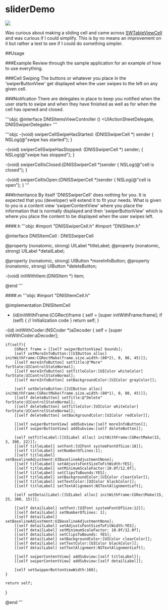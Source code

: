 sliderDemo
==========
<p style="align:center"><img src="https://raw.github.com//dniswhite/sliderDemo/master/demo/sliderDemo.gif"></p>

Was curious about making a sliding cell and came across [SWTableViewCell](https://github.com/CEWendel/SWTableViewCell) and was curious if I could simplify. This is by no means an improvement on it but rather a test to see if I could do something simpler. 

##Usage

###Example
Review through the sample application for an example of how to use everything.

###Cell Swiping
The buttons or whatever you place in the 'swiperButtonView' get displayed when the user swipes to the left on any given cell.

###Notifcation
There are delegates in place to keep you notified when the user starts to swipe and when they have finished as well as for when the cell has opened and closed.

'''objc
@interface DNISItemsViewController () <UIActionSheetDelegate, DNISSwiperDelegate>
'''

'''objc
-(void) swiperCellSwipeHasStarted: (DNISSwiperCell *) sender
{
    NSLog(@"swipe has started");
}

-(void) swiperCellSwipeHasStopped: (DNISSwiperCell *) sender;
{
    NSLog(@"swipe has stopped");
}

-(void) swiperCellIsClosed:(DNISSwiperCell *)sender
{
    NSLog(@"cell is closed");
}

-(void) swiperCellIsOpen:(DNISSwiperCell *)sender
{
    NSLog(@"cell is open");
}
'''

###Inheritance
By itself 'DNISSwiperCell' does nothing for you. It is expected that you (developer) will extend it to fit your needs. What is given to you is a content view 'swiperContentView' where you place the information that is normally displayed and then 'swiperButtonView' which is where you place the content to be displayed when the user swipes left. 

####.h 
'''objc
#import "DNISSwiperCell.h"
#import "DNISItem.h"

@interface DNISItemCell : DNISSwiperCell

@property (nonatomic, strong) UILabel *titleLabel;
@property (nonatomic, strong) UILabel *detailLabel;

@property (nonatomic, strong) UIButton *moreInfoButton;
@property (nonatomic, strong) UIButton *deleteButton;

-(void) initWithItem:(DNISItem *) item;

@end
'''

####.m 
'''objc
#import "DNISItemCell.h"

@implementation DNISItemCell

- (id)initWithFrame:(CGRect)frame
{
    self = [super initWithFrame:frame];
    if (self) {
        // Initialization code
    }
    return self;
}

-(id) initWithCoder:(NSCoder *)aDecoder
{
    self = [super initWithCoder:aDecoder];
    
    if(self){
        CGRect frame = [[self swiperButtonView] bounds];
        [self setMoreInfoButton:[[UIButton alloc] initWithFrame:CGRectMake(frame.size.width-(80*2), 0, 80, 45)]];
        [[self moreInfoButton] setTitle:@"More" forState:UIControlStateNormal];
        [[self moreInfoButton] setTitleColor:[UIColor whiteColor] forState:UIControlStateNormal];
        [[self moreInfoButton] setBackgroundColor:[UIColor grayColor]];
        
        [self setDeleteButton:[[UIButton alloc] initWithFrame:CGRectMake(frame.size.width-(80*1), 0, 80, 45)]];
        [[self deleteButton] setTitle:@"Delete" forState:UIControlStateNormal];
        [[self deleteButton] setTitleColor:[UIColor whiteColor] forState:UIControlStateNormal];
        [[self deleteButton] setBackgroundColor:[UIColor redColor]];
        
        [[self swiperButtonView] addSubview:[self moreInfoButton]];
        [[self swiperButtonView] addSubview:[self deleteButton]];
        
        [self setTitleLabel:[[UILabel alloc] initWithFrame:CGRectMake(15, 3, 300, 22)]];
        [[self titleLabel] setFont:[UIFont systemFontOfSize:18]];
        [[self titleLabel] setNumberOfLines:1];
        [[self titleLabel] setBaselineAdjustment:UIBaselineAdjustmentNone];
        [[self titleLabel] setAdjustsFontSizeToFitWidth:YES];
        [[self titleLabel] setMinimumScaleFactor:10.0f/12.0f];
        [[self titleLabel] setClipsToBounds:YES];
        [[self titleLabel] setBackgroundColor:[UIColor clearColor]];
        [[self titleLabel] setTextColor:[UIColor blackColor]];
        [[self titleLabel] setTextAlignment:NSTextAlignmentLeft];
        
        [self setDetailLabel:[[UILabel alloc] initWithFrame:CGRectMake(15, 25, 300, 15)]];
        
        [[self detailLabel] setFont:[UIFont systemFontOfSize:12]];
        [[self detailLabel] setNumberOfLines: 1];
        [[self detailLabel] setBaselineAdjustment:UIBaselineAdjustmentNone];
        [[self detailLabel] setAdjustsFontSizeToFitWidth:YES];
        [[self detailLabel] setMinimumScaleFactor: 10.0f/12.0f];
        [[self detailLabel] setClipsToBounds: YES];
        [[self detailLabel] setBackgroundColor:[UIColor clearColor]];
        [[self detailLabel] setTextColor:[UIColor blackColor]];
        [[self detailLabel] setTextAlignment:NSTextAlignmentLeft];
        
        [[self swiperContentView] addSubview:[self titleLabel]];
        [[self swiperContentView] addSubview:[self detailLabel]];
        
        [self setSwipperButtonViewWidth:160];
    }
    
    return self;
}

@end
'''